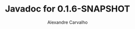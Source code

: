 ---
title: Javadoc for 0.1.6-SNAPSHOT
author: Alexandre Carvalho
menu_title: 0.1.6-SNAPSHOT
category: javadoc_docs
layout: iframe
iframe_url: /docs/0.1.6-SNAPSHOT/site/apidocs/index.html
order: 6
---